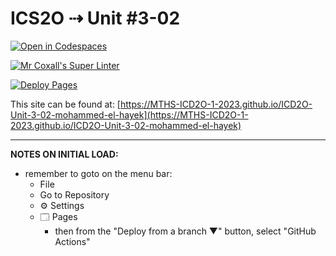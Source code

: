 # ICS2O ⇢ Unit #3-02

[![Open in Codespaces](https://classroom.github.com/assets/launch-codespace-7f7980b617ed060a017424585567c406b6ee15c891e84e1186181d67ecf80aa0.svg)](https://classroom.github.com/open-in-codespaces?assignment_repo_id=14592737)

[![Mr Coxall's Super Linter](https://github.com/MTHS-ICD2O-1-2023/ICD2O-Unit-3-02-mohammed-el-hayek/workflows/Mr%20Coxall's%20Super%20Linter/badge.svg)](https://github.com/MTHS-ICD2O-1-2023/ICD2O-Unit-3-02-mohammed-el-hayek/actions)

[![Deploy Pages](https://github.com/MTHS-ICD2O-1-2023/ICD2O-Unit-3-02-mohammed-el-hayek/workflows/Deploy%20Pages/badge.svg)](https://github.com/MTHS-ICD2O-1-2023/ICD2O-Unit-3-02-mohammed-el-hayek/actions)

This site can be found at: [https://MTHS-ICD2O-1-2023.github.io/ICD2O-Unit-3-02-mohammed-el-hayek](https://MTHS-ICD2O-1-2023.github.io/ICD2O-Unit-3-02-mohammed-el-hayek)

---

**NOTES ON INITIAL LOAD:**
- remember to goto on the menu bar:
  - File
  - Go to Repository
  - ⚙ Settings
  - 🗔 Pages
    - then from the "Deploy from a branch ▼" button, select "GitHub Actions"
